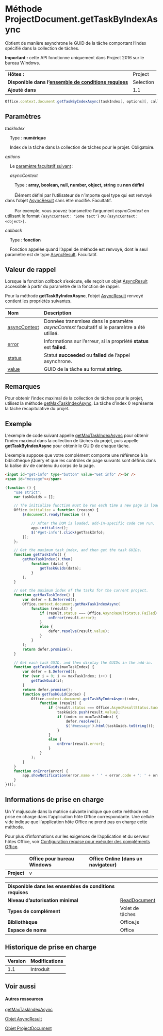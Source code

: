 

# <a name="projectdocument.gettaskbyindexasync-method"></a>Méthode ProjectDocument.getTaskByIndexAsync
Obtient de manière asynchrone le GUID de la tâche comportant l’index spécifié dans la collection de tâches.

**Important :** cette API fonctionne uniquement dans Project 2016 sur le bureau Windows.

|||
|:-----|:-----|
|**Hôtes :**|Project|
|**Disponible dans l’[ensemble de conditions requises](../../docs/overview/specify-office-hosts-and-api-requirements.md)**|Selection|
|**Ajouté dans**|1.1|

```js
Office.context.document.getTaskByIndexAsync(taskIndex[, options][, callback]);
```


## <a name="parameters"></a>Paramètres

_taskIndex_<br/>
&nbsp;&nbsp;&nbsp;&nbsp;Type : **numérique**

&nbsp;&nbsp;&nbsp;&nbsp;Index de la tâche dans la collection de tâches pour le projet. Obligatoire.

    
_options_<br/>
&nbsp;&nbsp;&nbsp;&nbsp;Le [paramètre facultatif suivant](../../docs/develop/asynchronous-programming-in-office-add-ins.md#passing-optional-parameters-to-asynchronous-methods) :


&nbsp;&nbsp;&nbsp;&nbsp;_asyncContext_<br/>
&nbsp;&nbsp;&nbsp;&nbsp;&nbsp;&nbsp;&nbsp;&nbsp;Type : **array, boolean, null, number, object, string** ou **non défini**<br/></br>&nbsp;&nbsp;&nbsp;&nbsp;&nbsp;&nbsp;&nbsp;&nbsp;Élément défini par l’utilisateur de n’importe quel type qui est renvoyé dans l’objet [AsyncResult](../../reference/shared/asyncresult.md) sans être modifié. Facultatif.</br></br>&nbsp;&nbsp;&nbsp;&nbsp;&nbsp;&nbsp;&nbsp;&nbsp;Par exemple, vous pouvez transmettre l’argument _asyncContext_ en utilisant le format `{asyncContext: 'Some text'}` ou `{asyncContext: <object>}`.

_callback_<br/>
&nbsp;&nbsp;&nbsp;&nbsp;Type : **fonction**

&nbsp;&nbsp;&nbsp;&nbsp;Fonction appelée quand l’appel de méthode est renvoyé, dont le seul paramètre est de type [AsyncResult](../../reference/shared/asyncresult.md). Facultatif.


## <a name="callback-value"></a>Valeur de rappel

Lorsque la fonction _callback_ s’exécute, elle reçoit un objet [AsyncResult](../../reference/shared/asyncresult.md) accessible à partir du paramètre de la fonction de rappel.

Pour la méthode **getTaskByIndexAsync**, l’objet [AsyncResult](../../reference/shared/asyncresult.md) renvoyé contient les propriétés suivantes.


|**Nom**|**Description**|
|:-----|:-----|
|[asyncContext](../../reference/shared/asyncresult.asynccontext.md)|Données transmises dans le paramètre _asyncContext_ facultatif si le paramètre a été utilisé.|
|[error](../../reference/shared/asyncresult.error.md)|Informations sur l’erreur, si la propriété **status** est **failed**.|
|[status](../../reference/shared/asyncresult.status.md)|Statut **succeeded** ou **failed** de l’appel asynchrone.|
|[value](../../reference/shared/asyncresult.value.md)|GUID de la tâche au format **string**.|

## <a name="remarks"></a>Remarques

Pour obtenir l’index maximal de la collection de tâches pour le projet, utilisez la méthode [getMaxTaskIndexAsync](../../reference/shared/projectdocument.getmaxtaskindexasync.md). La tâche d’index 0 représente la tâche récapitulative du projet.


## <a name="example"></a>Exemple

L’exemple de code suivant appelle [getMaxTaskIndexAsync](../../reference/shared/projectdocument.getmaxtaskindexasync.md) pour obtenir l’index maximal dans la collection de tâches du projet, puis appelle **getTaskByIndexAsync** pour obtenir le GUID de chaque tâche.

L’exemple suppose que votre complément comporte une référence à la bibliothèque jQuery et que les contrôles de page suivants sont définis dans la balise div de contenu du corps de la page.




```HTML
<input id="get-info" type="button" value="Get info" /><br />
<span id="message"></span>
```




```js
(function () {
    "use strict";
    var taskGuids = [];

    // The initialize function must be run each time a new page is loaded.
    Office.initialize = function (reason) {
        $(document).ready(function () {

            // After the DOM is loaded, add-in-specific code can run.
            app.initialize();
            $('#get-info').click(getTaskInfo);
        });
    };

    // Get the maximum task index, and then get the task GUIDs.
    function getTaskInfo() {
        getMaxTaskIndex().then(
            function (data) {
                getTaskGuids(data);
            }
        );
    }

    // Get the maximum index of the tasks for the current project.
    function getMaxTaskIndex() {
        var defer = $.Deferred();
        Office.context.document.getMaxTaskIndexAsync(
            function (result) {
                if (result.status === Office.AsyncResultStatus.Failed) {
                    onError(result.error);
                }
                else {
                    defer.resolve(result.value);
                }
            }
        );
        return defer.promise();
    }

    // Get each task GUID, and then display the GUIDs in the add-in.
    function getTaskGuids(maxTaskIndex) {
        var defer = $.Deferred();
        for (var i = 0; i <= maxTaskIndex; i++) {
            getTaskGuid(i);
        }
        return defer.promise();
        function getTaskGuid(index) {
            Office.context.document.getTaskByIndexAsync(index,
                function (result) {
                    if (result.status === Office.AsyncResultStatus.Succeeded) {
                        taskGuids.push(result.value);
                        if (index == maxTaskIndex) {
                            defer.resolve();
                            $('#message').html(taskGuids.toString());
                        }
                    }
                    else {
                        onError(result.error);
                    }
                }
            );
        }
    }
    function onError(error) {
        app.showNotification(error.name + ' ' + error.code + ': ' + error.message);
    }
})();
```


## <a name="support-details"></a>Informations de prise en charge


Un Y majuscule dans la matrice suivante indique que cette méthode est prise en charge dans l'application hôte Office correspondante. Une cellule vide indique que l'application hôte Office ne prend pas en charge cette méthode.

Pour plus d’informations sur les exigences de l’application et du serveur hôtes Office, voir [Configuration requise pour exécuter des compléments Office](../../docs/overview/requirements-for-running-office-add-ins.md).


||**Office pour bureau Windows**|**Office Online (dans un navigateur)**|
|:-----|:-----|:-----|
|**Project**|v||

|||
|:-----|:-----|
|**Disponible dans les ensembles de conditions requises**||
|**Niveau d’autorisation minimal**|[ReadDocument](../../docs/develop/requesting-permissions-for-api-use-in-content-and-task-pane-add-ins.md)|
|**Types de complément**|Volet de tâches|
|**Bibliothèque**|Office.js|
|**Espace de noms**|Office|

## <a name="support-history"></a>Historique de prise en charge

|**Version**|**Modifications**|
|:-----|:-----|
|1.1|Introduit|

## <a name="see-also"></a>Voir aussi



#### <a name="other-resources"></a>Autres ressources


[getMaxTaskIndexAsync](../../reference/shared/projectdocument.getmaxtaskindexasync.md)
[Objet AsyncResult](../../reference/shared/asyncresult.md)
[Objet ProjectDocument](../../reference/shared/projectdocument.projectdocument.md)
